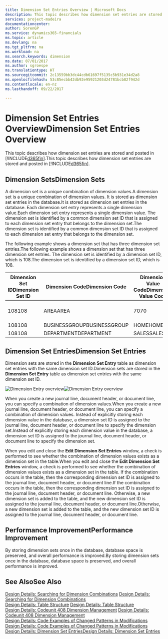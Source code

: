 ```yaml
---
title: Dimension Set Entries Overview | Microsoft Docs
description: This topic describes how dimension set entries are stored and posted in [!INCLUDE[d365fin](includes/d365fin_md.md)].
services: project-madeira
documentationcenter: 
author: SorenGP
ms.service: dynamics365-financials
ms.topic: article
ms.devlang: na
ms.tgt_pltfrm: na
ms.workload: na
ms.search.keywords: dimension
ms.date: 07/01/2017
ms.author: sgroespe
ms.translationtype: HT
ms.sourcegitcommit: 2c13559bb3dc44cdb61697f5135c5b931e34d2a8
ms.openlocfilehash: 53c85ecbb42db92e95921203d24781bcb82f942d
ms.contentlocale: en-nz
ms.lasthandoff: 09/22/2017

---
```

# <a name="dimension-set-entries-overview"></a><span data-ttu-id="1de8e-103">Dimension Set Entries Overview</span><span class="sxs-lookup"><span data-stu-id="1de8e-103">Dimension Set Entries Overview</span></span>
<span data-ttu-id="1de8e-104">This topic describes how dimension set entries are stored and posted in [!INCLUDE[d365fin](includes/d365fin_md.md)].</span><span class="sxs-lookup"><span data-stu-id="1de8e-104">This topic describes how dimension set entries are stored and posted in [!INCLUDE[d365fin](includes/d365fin_md.md)].</span></span>  
  
## <a name="dimension-sets"></a><span data-ttu-id="1de8e-105">Dimension Sets</span><span class="sxs-lookup"><span data-stu-id="1de8e-105">Dimension Sets</span></span>  
<span data-ttu-id="1de8e-106">A dimension set is a unique combination of dimension values.</span><span class="sxs-lookup"><span data-stu-id="1de8e-106">A dimension set is a unique combination of dimension values.</span></span> <span data-ttu-id="1de8e-107">It is stored as dimension set entries in the database.</span><span class="sxs-lookup"><span data-stu-id="1de8e-107">It is stored as dimension set entries in the database.</span></span> <span data-ttu-id="1de8e-108">Each dimension set entry represents a single dimension value.</span><span class="sxs-lookup"><span data-stu-id="1de8e-108">Each dimension set entry represents a single dimension value.</span></span> <span data-ttu-id="1de8e-109">The dimension set is identified by a common dimension set ID that is assigned to each dimension set entry that belongs to the dimension set.</span><span class="sxs-lookup"><span data-stu-id="1de8e-109">The dimension set is identified by a common dimension set ID that is assigned to each dimension set entry that belongs to the dimension set.</span></span>  
  
<span data-ttu-id="1de8e-110">The following example shows a dimension set that has three dimension set entries.</span><span class="sxs-lookup"><span data-stu-id="1de8e-110">The following example shows a dimension set that has three dimension set entries.</span></span> <span data-ttu-id="1de8e-111">The dimension set is identified by a dimension set ID, which is 108.</span><span class="sxs-lookup"><span data-stu-id="1de8e-111">The dimension set is identified by a dimension set ID, which is 108.</span></span>  
  
|<span data-ttu-id="1de8e-112">Dimension Set ID</span><span class="sxs-lookup"><span data-stu-id="1de8e-112">Dimension Set ID</span></span>|<span data-ttu-id="1de8e-113">Dimension Code</span><span class="sxs-lookup"><span data-stu-id="1de8e-113">Dimension Code</span></span>|<span data-ttu-id="1de8e-114">Dimension Value Code</span><span class="sxs-lookup"><span data-stu-id="1de8e-114">Dimension Value Code</span></span>|<span data-ttu-id="1de8e-115">Dimension Value Name</span><span class="sxs-lookup"><span data-stu-id="1de8e-115">Dimension Value Name</span></span>|  
|----------------------|--------------------|--------------------------|--------------------------|  
|<span data-ttu-id="1de8e-116">108</span><span class="sxs-lookup"><span data-stu-id="1de8e-116">108</span></span>|<span data-ttu-id="1de8e-117">AREA</span><span class="sxs-lookup"><span data-stu-id="1de8e-117">AREA</span></span>|<span data-ttu-id="1de8e-118">70</span><span class="sxs-lookup"><span data-stu-id="1de8e-118">70</span></span>|<span data-ttu-id="1de8e-119">America North</span><span class="sxs-lookup"><span data-stu-id="1de8e-119">America North</span></span>|  
|<span data-ttu-id="1de8e-120">108</span><span class="sxs-lookup"><span data-stu-id="1de8e-120">108</span></span>|<span data-ttu-id="1de8e-121">BUSINESSGROUP</span><span class="sxs-lookup"><span data-stu-id="1de8e-121">BUSINESSGROUP</span></span>|<span data-ttu-id="1de8e-122">HOME</span><span class="sxs-lookup"><span data-stu-id="1de8e-122">HOME</span></span>|<span data-ttu-id="1de8e-123">Home</span><span class="sxs-lookup"><span data-stu-id="1de8e-123">Home</span></span>|  
|<span data-ttu-id="1de8e-124">108</span><span class="sxs-lookup"><span data-stu-id="1de8e-124">108</span></span>|<span data-ttu-id="1de8e-125">DEPARTMENT</span><span class="sxs-lookup"><span data-stu-id="1de8e-125">DEPARTMENT</span></span>|<span data-ttu-id="1de8e-126">SALES</span><span class="sxs-lookup"><span data-stu-id="1de8e-126">SALES</span></span>|<span data-ttu-id="1de8e-127">Sales</span><span class="sxs-lookup"><span data-stu-id="1de8e-127">Sales</span></span>|  
  
## <a name="dimension-set-entries"></a><span data-ttu-id="1de8e-128">Dimension Set Entries</span><span class="sxs-lookup"><span data-stu-id="1de8e-128">Dimension Set Entries</span></span>  
<span data-ttu-id="1de8e-129">Dimension sets are stored in the **Dimension Set Entry** table as dimension set entries with the same dimension set ID.</span><span class="sxs-lookup"><span data-stu-id="1de8e-129">Dimension sets are stored in the **Dimension Set Entry** table as dimension set entries with the same dimension set ID.</span></span>  
  
<span data-ttu-id="1de8e-130">![Dimension Entry overview](media/dimensionentrynav7.png "DimensionEntryNAV7")</span><span class="sxs-lookup"><span data-stu-id="1de8e-130">![Dimension Entry overview](media/dimensionentrynav7.png "DimensionEntryNAV7")</span></span>  
  
<span data-ttu-id="1de8e-131">When you create a new journal line, document header, or document line, you can specify a combination of dimension values.</span><span class="sxs-lookup"><span data-stu-id="1de8e-131">When you create a new journal line, document header, or document line, you can specify a combination of dimension values.</span></span> <span data-ttu-id="1de8e-132">Instead of explicitly storing each dimension value in the database, a dimension set ID is assigned to the journal line, document header, or document line to specify the dimension set.</span><span class="sxs-lookup"><span data-stu-id="1de8e-132">Instead of explicitly storing each dimension value in the database, a dimension set ID is assigned to the journal line, document header, or document line to specify the dimension set.</span></span>  
  
<span data-ttu-id="1de8e-133">When you edit and close the **Edit Dimension Set Entries** window, a check is performed to see whether the combination of dimension values exists as a dimension set in the table.</span><span class="sxs-lookup"><span data-stu-id="1de8e-133">When you edit and close the **Edit Dimension Set Entries** window, a check is performed to see whether the combination of dimension values exists as a dimension set in the table.</span></span> <span data-ttu-id="1de8e-134">If the combination occurs in the table, then the corresponding dimension set ID is assigned to the journal line, document header, or document line.</span><span class="sxs-lookup"><span data-stu-id="1de8e-134">If the combination occurs in the table, then the corresponding dimension set ID is assigned to the journal line, document header, or document line.</span></span> <span data-ttu-id="1de8e-135">Otherwise, a new dimension set is added to the table, and the new dimension set ID is assigned to the journal line, document header, or document line.</span><span class="sxs-lookup"><span data-stu-id="1de8e-135">Otherwise, a new dimension set is added to the table, and the new dimension set ID is assigned to the journal line, document header, or document line.</span></span>  
  
## <a name="performance-improvement"></a><span data-ttu-id="1de8e-136">Performance Improvement</span><span class="sxs-lookup"><span data-stu-id="1de8e-136">Performance Improvement</span></span>  
<span data-ttu-id="1de8e-137">By storing dimension sets once in the database, database space is preserved, and overall performance is improved.</span><span class="sxs-lookup"><span data-stu-id="1de8e-137">By storing dimension sets once in the database, database space is preserved, and overall performance is improved.</span></span>  
  
## <a name="see-also"></a><span data-ttu-id="1de8e-138">See Also</span><span class="sxs-lookup"><span data-stu-id="1de8e-138">See Also</span></span>  
<span data-ttu-id="1de8e-139">[Design Details: Searching for Dimension Combinations](design-details-searching-for-dimension-combinations.md) </span><span class="sxs-lookup"><span data-stu-id="1de8e-139">[Design Details: Searching for Dimension Combinations](design-details-searching-for-dimension-combinations.md) </span></span>  
<span data-ttu-id="1de8e-140">[Design Details: Table Structure](design-details-table-structure.md) </span><span class="sxs-lookup"><span data-stu-id="1de8e-140">[Design Details: Table Structure](design-details-table-structure.md) </span></span>  
<span data-ttu-id="1de8e-141">[Design Details: Codeunit 408 Dimension Management](design-details-codeunit-408-dimension-management.md) </span><span class="sxs-lookup"><span data-stu-id="1de8e-141">[Design Details: Codeunit 408 Dimension Management](design-details-codeunit-408-dimension-management.md) </span></span>  
<span data-ttu-id="1de8e-142">[Design Details: Code Examples of Changed Patterns in Modifications](design-details-code-examples-of-changed-patterns-in-modifications.md) </span><span class="sxs-lookup"><span data-stu-id="1de8e-142">[Design Details: Code Examples of Changed Patterns in Modifications](design-details-code-examples-of-changed-patterns-in-modifications.md) </span></span>  
[<span data-ttu-id="1de8e-143">Design Details: Dimension Set Entries</span><span class="sxs-lookup"><span data-stu-id="1de8e-143">Design Details: Dimension Set Entries</span></span>](design-details-dimension-set-entries.md)   

